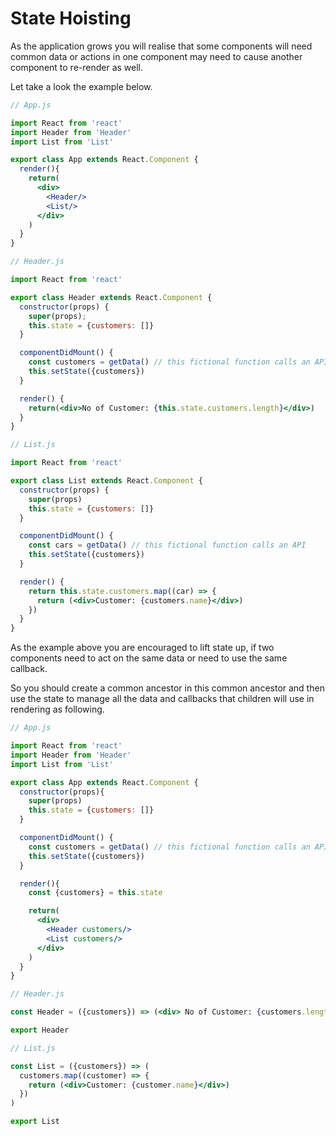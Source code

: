 # State Hoisting

As the application grows you will realise that some components will need common data or actions in one component may need to cause another component to re-render as well.

Let take a look the example below.

```jsx
// App.js

import React from 'react'
import Header from 'Header'
import List from 'List'

export class App extends React.Component {
  render(){
    return(
      <div>
        <Header/>
        <List/>
      </div>
    )
  }
}
```

```jsx
// Header.js

import React from 'react'

export class Header extends React.Component {
  constructor(props) {
    super(props);
    this.state = {customers: []}
  }

  componentDidMount() {
    const customers = getData() // this fictional function calls an API
    this.setState({customers})
  }

  render() {
    return(<div>No of Customer: {this.state.customers.length}</div>)
  }
}
```

```jsx
// List.js

import React from 'react'

export class List extends React.Component {
  constructor(props) {
    super(props)
    this.state = {customers: []}
  }

  componentDidMount() {
    const cars = getData() // this fictional function calls an API
    this.setState({customers})
  }

  render() {
    return this.state.customers.map((car) => {
      return (<div>Customer: {customers.name}</div>)
    })
  }
}
```

As the example above you are encouraged to lift state up, if two components need to act on the same data or need to use the same callback.

So you should create a common ancestor in this common ancestor and then use the state to manage all the data and callbacks that children will use in rendering as following.

```jsx
// App.js

import React from 'react'
import Header from 'Header'
import List from 'List'

export class App extends React.Component {
  constructor(props){
    super(props)
    this.state = {customers: []}
  }

  componentDidMount() {
    const customers = getData() // this fictional function calls an API
    this.setState({customers})
  }

  render(){
    const {customers} = this.state

    return(
      <div>
        <Header customers/>
        <List customers/>
      </div>
    )
  }
}
```

```jsx
// Header.js

const Header = ({customers}) => (<div> No of Customer: {customers.length}</div>)

export Header
```

```jsx
// List.js

const List = ({customers}) => (
  customers.map((customer) => {
    return (<div>Customer: {customer.name}</div>)
  })
)

export List
```
